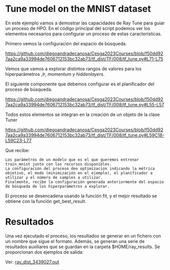 # Tune model on the MNIST dataset

En este ejemplo vamos a demostrar las capacidades de Ray Tune para guiar un proceso de HPO. En el código principal del script podemos ver los elementos necesarios para configurar un proceso de estas características.

Primero vemos la configuración del espacio de búsqueda.

https://github.com/diegoandradecanosa/Cesga2023Courses/blob/f50dd927aa2ca9a33994de7606712153bc32ab73/tf_dist/TF/008/tf_tune.py#L71-L75

Vemos que vamos a explorar distintos rangos de valores para los hiperparámetros ,$lr$, $momentum$ y $hidden layers$.

El siguiente componente que debemos configurar es el planificador del proceso de búsqueda.

https://github.com/diegoandradecanosa/Cesga2023Courses/blob/f50dd927aa2ca9a33994de7606712153bc32ab73/tf_dist/TF/008/tf_tune.py#L55-L57

Todos estos elementos se integran en la creación de un objeto de la clase Tuner

https://github.com/diegoandradecanosa/Cesga2023Courses/blob/f50dd927aa2ca9a33994de7606712153bc32ab73/tf_dist/TF/008/tf_tune.py#L59C18-L59C23-L77

Que recibe:

    Los parámetros de un modelo que es el que queremos entrenar train_mnist junto con los recursos disponibles.
    La configuración del proceso deo optimización indicando la métrica objetivo, el modo (minimización en el ejemplo), el planificador a utilizar y el número de samples a utilizar.
    Finalmente, recibe la configuración generada anteriormente del espacio de búsqueda de los hiperparámetros a explorar.

El proceso se desencadena usando la función fit, y el mejor resultado se obtiene con la función get_best_result.

# Resultados

Una vez ejecutado el proceso, los resultados se generar en un fichero con un nombre que sigue el formato. Además, se generan una serie de resultados auxiliares que se guardan en la carpeta $HOME/ray_results. Se proporcionan dos ejemplos de salida:

Ver: [ray_dist_3439027.out](https://github.com/diegoandradecanosa/Cesga2023Courses/blob/main/tf_dist/TF/008/jsimple.o5027019)
